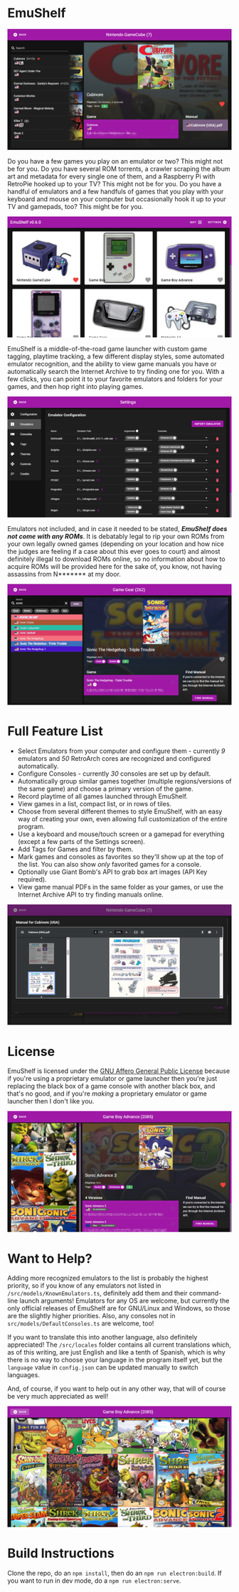# EmuShelf

![View of Game Listing](/screenshots/gamelist.png?raw=true "EmuShelf: A shelf for your emulators!")

Do you have a few games you play on an emulator or two? This might not be for you. Do you have several ROM torrents, a crawler scraping the album art and metadata for every single one of them, and a Raspberry Pi with RetroPie hooked up to your TV? This might not be for you. Do you have a handful of emulators and a few handfuls of games that you play with your keyboard and mouse on your computer but occasionally hook it up to your TV and gamepads, too? This might be for you.

![View of Console Listing](/screenshots/consoles.png?raw=true "Keep all your emulators in one place!")

EmuShelf is a middle-of-the-road game launcher with custom game tagging, playtime tracking, a few different display styles, some automated emulator recognition, and the ability to view game manuals you have or automatically search the Internet Archive to try finding one for you. With a few clicks, you can point it to your favorite emulators and folders for your games, and then hop right into playing games.

![View of Emulator Configuration Screen](/screenshots/configview.png?raw=true "A simple interface keeps setup easy!")

Emulators not included, and in case it needed to be stated, ***EmuShelf does not come with any ROMs***. It is debatably legal to rip your own ROMs from your own legally owned games (depending on your location and how nice the judges are feeling if a case about this ever goes to court) and almost definitely illegal to download ROMs online, so no information about how to acquire ROMs will be provided here for the sake of, you know, not having assassins from N\*\*\*\*\*\*\* at my door.

![View of Compact Listing](/screenshots/compactview.png?raw=true "Search by name! Filter by tags! Use the compact view to see more games at once!")

# Full Feature List

 * Select Emulators from your computer and configure them - currently *9* emulators and *50* RetroArch cores are recognized and configured automatically.
 * Configure Consoles - currently *30* consoles are set up by default.
 * Automatically group similar games together (multiple regions/versions of the same game) and choose a primary version of the game.
 * Record playtime of all games launched through EmuShelf.
 * View games in a list, compact list, or in rows of tiles.
 * Choose from several different themes to style EmuShelf, with an easy way of creating your own, even allowing full customization of the entire program.
 * Use a keyboard and mouse/touch screen or a gamepad for everything (except a few parts of the Settings screen).
 * Add Tags for Games and filter by them.
 * Mark games and consoles as favorites so they'll show up at the top of the list. You can also show *only* favorited games for a console.
 * Optionally use Giant Bomb's API to grab box art images (API Key required).
 * View game manual PDFs in the same folder as your games, or use the Internet Archive API to try finding manuals online.

![View of Game Manual](/screenshots/gamemanual.png?raw=true "View game manuals directly in EmuShelf! Download new ones online and read with your gamepad!")

# License

EmuShelf is licensed under the [GNU Affero General Public License](https://www.gnu.org/licenses/agpl-3.0.en.html) because if you're using a proprietary emulator or game launcher then you're just replacing the black box of a game console with another black box, and that's no good, and if you're *making* a proprietary emulator or game launcher then I don't like you.

![View of Tiled Listing](/screenshots/tileviewside.png?raw=true "Tag and favorite your games, and view all versions of them in one place!")

# Want to Help?

Adding more recognized emulators to the list is probably the highest priority, so if you know of any emulators not listed in `/src/models/KnownEmulators.ts`, definitely add them and their command-line launch arguments! Emulators for any OS are welcome, but currently the only official releases of EmuShelf are for GNU/Linux and Windows, so those are the slightly higher priorities. Also, any consoles not in `src/models/DefaultConsoles.ts` are welcome, too!

If you want to translate this into another language, also definitely appreciated! The `/src/locales` folder contains all current translations which, as of this writing, are just English and like a tenth of Spanish, which is why there is no way to choose your language in the program itself yet, but the `language` value in `config.json` can be updated manually to switch languages.

And, of course, if you want to help out in any other way, that will of course be very much appreciated as well!

![View of Tiled Listing](/screenshots/tileview.png?raw=true "Tiles!")

# Build Instructions

Clone the repo, do an `npm install`, then do an `npm run electron:build`. If you want to run in dev mode, do a `npm run electron:serve`.